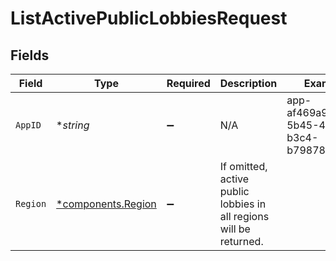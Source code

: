 # ListActivePublicLobbiesRequest


## Fields

| Field                                                              | Type                                                               | Required                                                           | Description                                                        | Example                                                            |
| ------------------------------------------------------------------ | ------------------------------------------------------------------ | ------------------------------------------------------------------ | ------------------------------------------------------------------ | ------------------------------------------------------------------ |
| `AppID`                                                            | **string*                                                          | :heavy_minus_sign:                                                 | N/A                                                                | app-af469a92-5b45-4565-b3c4-b79878de67d2                           |
| `Region`                                                           | [*components.Region](../../models/components/region.md)            | :heavy_minus_sign:                                                 | If omitted, active public lobbies in all regions will be returned. |                                                                    |